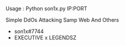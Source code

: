 Usage : Python son1x.py IP:PORT

Simple DdOs Attacking Samp Web And Others

- son1x#7744
- EXECUTIVE x LEGENDSZ
